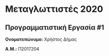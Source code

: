 # Μεταγλωττιστές 2020
## Προγραμματιστική Εργασία #1

**Ονοματεπώνυμο:** Χρήστος Δήμας

**Α.Μ.:** Π2017204


